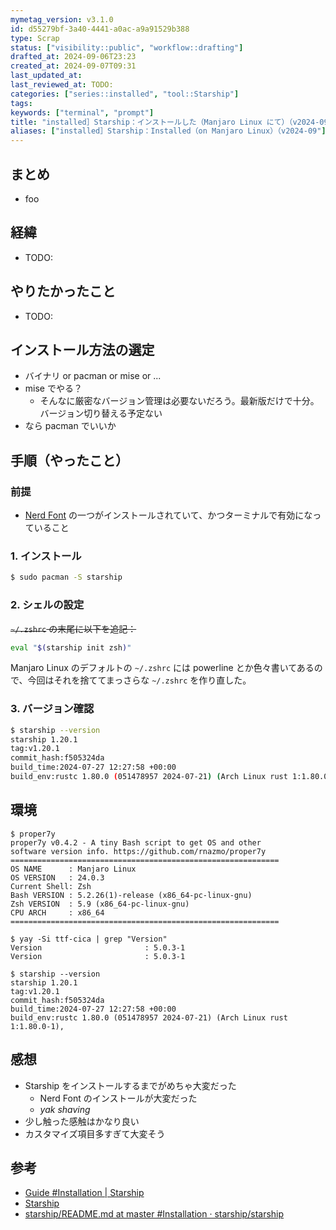 ```yaml
---
mymetag_version: v3.1.0
id: d55279bf-3a40-4441-a0ac-a9a91529b388
type: Scrap
status: ["visibility::public", "workflow::drafting"]
drafted_at: 2024-09-06T23:23
created_at: 2024-09-07T09:31
last_updated_at:
last_reviewed_at: TODO:
categories: ["series::installed", "tool::Starship"]
tags:
keywords: ["terminal", "prompt"]
title: "installed］Starship：インストールした（Manjaro Linux にて）（v2024-09"
aliases: ["installed］Starship：Installed（on Manjaro Linux）（v2024-09"]
---
```


## まとめ

- foo

## 経緯

- TODO:

## やりたかったこと

- TODO:

## インストール方法の選定

- バイナリ or pacman or mise or ...
- mise でやる？
  - そんなに厳密なバージョン管理は必要ないだろう。最新版だけで十分。バージョン切り替える予定ない
- なら pacman でいいか

## 手順（やったこと）

### 前提

- [Nerd Font](https://www.nerdfonts.com/) の一つがインストールされていて、かつターミナルで有効になっていること

### 1. インストール

```sh
$ sudo pacman -S starship
```

### 2. シェルの設定

~~`~/.zshrc` の末尾に以下を追記：~~

```sh
eval "$(starship init zsh)"
```

Manjaro Linux のデフォルトの `~/.zshrc` には powerline とか色々書いてあるので、今回はそれを捨ててまっさらな `~/.zshrc` を作り直した。

### 3. バージョン確認

```sh
$ starship --version
starship 1.20.1
tag:v1.20.1
commit_hash:f505324da
build_time:2024-07-27 12:27:58 +00:00
build_env:rustc 1.80.0 (051478957 2024-07-21) (Arch Linux rust 1:1.80.0-1),
```

## 環境

```console
$ proper7y
proper7y v0.4.2 - A tiny Bash script to get OS and other
software version info. https://github.com/rnazmo/proper7y
============================================================
OS NAME      : Manjaro Linux
OS VERSION   : 24.0.3
Current Shell: Zsh
Bash VERSION : 5.2.26(1)-release (x86_64-pc-linux-gnu)
Zsh VERSION  : 5.9 (x86_64-pc-linux-gnu)
CPU ARCH     : x86_64
============================================================

$ yay -Si ttf-cica | grep "Version"
Version                       : 5.0.3-1
Version                       : 5.0.3-1

$ starship --version
starship 1.20.1
tag:v1.20.1
commit_hash:f505324da
build_time:2024-07-27 12:27:58 +00:00
build_env:rustc 1.80.0 (051478957 2024-07-21) (Arch Linux rust 1:1.80.0-1),
```

## 感想

- Starship をインストールするまでがめちゃ大変だった
  - Nerd Font のインストールが大変だった
  - *yak shaving*
- 少し触った感触はかなり良い
- カスタマイズ項目多すぎて大変そう

## 参考

- [Guide #Installation | Starship](https://starship.rs/ja-JP/guide/)
- [Starship](https://starship.rs/ja-JP/)
- [starship/README.md at master #Installation · starship/starship](https://github.com/starship/starship/blob/d50d0e35dde42a9d5e3b11385ee36ed636b6ef35/README.md#-installation)
